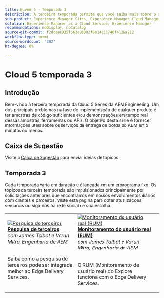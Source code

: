 ```yaml
---
title: Nuvem 5 - Temporada 3
description: A terceira temporada permite que você saiba mais sobre o serviço de entrega de borda do AEM por meio de entrevistas detalhadas com especialistas que trabalharam em projetos complicados
sub-product: Experience Manager Sites, Experience Manager Cloud Manager, Experience Manager Assets
solution: Experience Manager as a Cloud Service, Experience Manager
recommendations: noDisplay, noCatalog
source-git-commit: f2dceed935f563e83092f8e14133746f4126a212
workflow-type: tm+mt
source-wordcount: '202'
ht-degree: 0%

---
```



# Cloud 5 temporada 3

## Introdução

Bem-vindo à terceira temporada da Cloud 5 Series da AEM Engineering. Um dos principais problemas na fase de implementação de qualquer produto é ter amostras de código suficientes e/ou demonstrações em tempo real dessas amostras, ferramentas ou APIs. O objetivo desta série é fornecer informações úteis sobre os serviços de entrega de borda do AEM em 5 minutos ou menos.

## Caixa de Sugestão

Visite o [Caixa de Sugestão](https://forms.office.com/r/74P5Xz4UH0) para enviar ideias de tópicos.

## Temporada 3

Cada temporada varia em duração e é lançada em um cronograma fixo. Os tópicos da terceira temporada são impulsionados principalmente por solicitações anteriores que encontramos em nossos envolvimentos diários com clientes e parceiros. Visite esta página para obter atualizações semanais ou siga-nos na rede social de sua escolha.

<table>
    <tr>
        <td>
            <a href="./season-3/cloud5-3rd-party-search.md">
                <img alt="Pesquisa de terceiros" src="https://video.tv.adobe.com/v/3427040?format=jpeg"/>
            </a>
            <div>
                <a href="./season-3/cloud5-3rd-party-search.md">
                <strong>Pesquisa de terceiros</strong></a>        
                <br/><em>com James Talbot e Varun Mitra, Engenharia de AEM</em>
            </div>
            <p>
                <br/>
                Saiba como a pesquisa de terceiros pode ser integrada melhor ao Edge Delivery Services.
            </p>
        </td>   
        <td>
            <a href="./season-3/cloud5-rum.md">
                <img alt="Monitoramento do usuário real (RUM)" src="https://video.tv.adobe.com/v/3427495?format=jpeg"/>
            </a>
            <div>
                <a href="./season-3/cloud5-rum.md">
                <strong>Monitoramento do usuário real (RUM)</strong></a>        
                <br/><em>com James Talbot e Varun Mitra, Engenharia de AEM</em>
            </div>
            <p>
                <br/>
                O RUM (Monitoramento de usuário real) do Explore funciona com o Edge Delivery Services.
            </p>
        </td>   
         <td>           
         </td> 
  </tr>  
</table>
